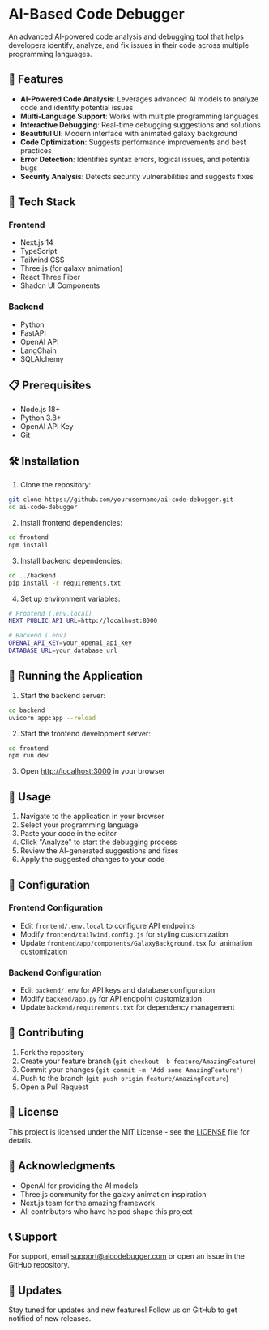 # AI-Based Code Debugger

An advanced AI-powered code analysis and debugging tool that helps developers identify, analyze, and fix issues in their code across multiple programming languages.

## 🌟 Features

- **AI-Powered Code Analysis**: Leverages advanced AI models to analyze code and identify potential issues
- **Multi-Language Support**: Works with multiple programming languages
- **Interactive Debugging**: Real-time debugging suggestions and solutions
- **Beautiful UI**: Modern interface with animated galaxy background
- **Code Optimization**: Suggests performance improvements and best practices
- **Error Detection**: Identifies syntax errors, logical issues, and potential bugs
- **Security Analysis**: Detects security vulnerabilities and suggests fixes

## 🚀 Tech Stack

### Frontend
- Next.js 14
- TypeScript
- Tailwind CSS
- Three.js (for galaxy animation)
- React Three Fiber
- Shadcn UI Components

### Backend
- Python
- FastAPI
- OpenAI API
- LangChain
- SQLAlchemy

## 📋 Prerequisites

- Node.js 18+ 
- Python 3.8+
- OpenAI API Key
- Git

## 🛠️ Installation

1. Clone the repository:
```bash
git clone https://github.com/yourusername/ai-code-debugger.git
cd ai-code-debugger
```

2. Install frontend dependencies:
```bash
cd frontend
npm install
```

3. Install backend dependencies:
```bash
cd ../backend
pip install -r requirements.txt
```

4. Set up environment variables:
```bash
# Frontend (.env.local)
NEXT_PUBLIC_API_URL=http://localhost:8000

# Backend (.env)
OPENAI_API_KEY=your_openai_api_key
DATABASE_URL=your_database_url
```

## 🚀 Running the Application

1. Start the backend server:
```bash
cd backend
uvicorn app:app --reload
```

2. Start the frontend development server:
```bash
cd frontend
npm run dev
```

3. Open [http://localhost:3000](http://localhost:3000) in your browser

## 🎯 Usage

1. Navigate to the application in your browser
2. Select your programming language
3. Paste your code in the editor
4. Click "Analyze" to start the debugging process
5. Review the AI-generated suggestions and fixes
6. Apply the suggested changes to your code

## 🔧 Configuration

### Frontend Configuration
- Edit `frontend/.env.local` to configure API endpoints
- Modify `frontend/tailwind.config.js` for styling customization
- Update `frontend/app/components/GalaxyBackground.tsx` for animation customization

### Backend Configuration
- Edit `backend/.env` for API keys and database configuration
- Modify `backend/app.py` for API endpoint customization
- Update `backend/requirements.txt` for dependency management

## 🤝 Contributing

1. Fork the repository
2. Create your feature branch (`git checkout -b feature/AmazingFeature`)
3. Commit your changes (`git commit -m 'Add some AmazingFeature'`)
4. Push to the branch (`git push origin feature/AmazingFeature`)
5. Open a Pull Request

## 📝 License

This project is licensed under the MIT License - see the [LICENSE](LICENSE) file for details.

## 🙏 Acknowledgments

- OpenAI for providing the AI models
- Three.js community for the galaxy animation inspiration
- Next.js team for the amazing framework
- All contributors who have helped shape this project

## 📞 Support

For support, email support@aicodebugger.com or open an issue in the GitHub repository.

## 🔄 Updates

Stay tuned for updates and new features! Follow us on GitHub to get notified of new releases.

